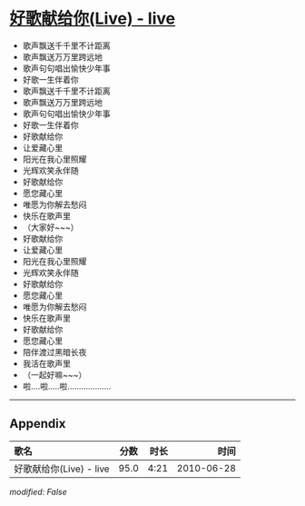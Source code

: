 # [好歌献给你(Live) - live](https://music.163.com/song?id=64425)

* 歌声飘送千千里不计距离
* 歌声飘送万万里跨远地
* 歌声句句唱出愉快少年事
* 好歌一生伴着你
* 歌声飘送千千里不计距离
* 歌声飘送万万里跨远地
* 歌声句句唱出愉快少年事
* 好歌一生伴着你
* 好歌献给你
* 让爱藏心里
* 阳光在我心里照耀
* 光辉欢笑永伴随
* 好歌献给你
* 愿您藏心里
* 唯愿为你解去愁闷
* 快乐在歌声里
* （大家好~~~）
* 好歌献给你
* 让爱藏心里
* 阳光在我心里照耀
* 光辉欢笑永伴随
* 好歌献给你
* 愿您藏心里
* 唯愿为你解去愁闷
* 快乐在歌声里
* 好歌献给你
* 愿您藏心里
* 陪伴渡过黑暗长夜
* 我活在歌声里
* （一起好嘛~~~）
* 啦....啦.....啦...................


---

## Appendix

|歌名|分数|时长|时间|
|:---|:---:|---:|---:|
|好歌献给你(Live) - live|95.0|4:21|2010-06-28

*modified: False*